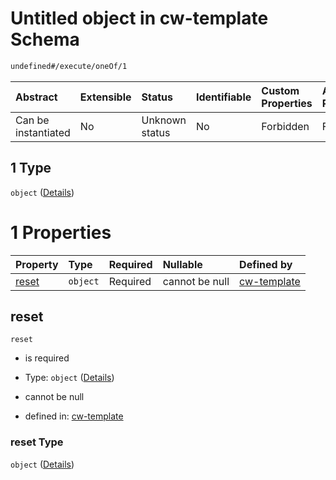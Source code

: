 # Untitled object in cw-template Schema

```txt
undefined#/execute/oneOf/1
```



| Abstract            | Extensible | Status         | Identifiable | Custom Properties | Additional Properties | Access Restrictions | Defined In                                                           |
| :------------------ | :--------- | :------------- | :----------- | :---------------- | :-------------------- | :------------------ | :------------------------------------------------------------------- |
| Can be instantiated | No         | Unknown status | No           | Forbidden         | Forbidden             | none                | [cw-template.json\*](schema/cw-template.json "open original schema") |

## 1 Type

`object` ([Details](cw-template-executemsg-oneof-1.md))

# 1 Properties

| Property        | Type     | Required | Nullable       | Defined by                                                                                                      |
| :-------------- | :------- | :------- | :------------- | :-------------------------------------------------------------------------------------------------------------- |
| [reset](#reset) | `object` | Required | cannot be null | [cw-template](cw-template-executemsg-oneof-1-properties-reset.md "undefined#/execute/oneOf/1/properties/reset") |

## reset



`reset`

*   is required

*   Type: `object` ([Details](cw-template-executemsg-oneof-1-properties-reset.md))

*   cannot be null

*   defined in: [cw-template](cw-template-executemsg-oneof-1-properties-reset.md "undefined#/execute/oneOf/1/properties/reset")

### reset Type

`object` ([Details](cw-template-executemsg-oneof-1-properties-reset.md))
